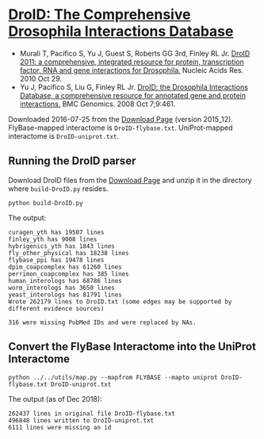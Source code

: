 # [DroID: The Comprehensive Drosophila Interactions Database](http://www.droidb.org/)
* Murali T, Pacifico S, Yu J, Guest S, Roberts GG 3rd, Finley RL Jr. [DroID 2011: a comprehensive, integrated resource for protein, transcription factor, RNA and gene interactions for Drosophila.](http://nar.oxfordjournals.org/content/early/2010/10/28/nar.gkq1092.long) Nucleic Acids Res. 2010 Oct 29.
* Yu J, Pacifico S, Liu G, Finley RL Jr. [DroID: the Drosophila Interactions Database, a comprehensive resource for annotated gene and protein interactions.](http://www.biomedcentral.com/1471-2164/9/461) BMC Genomics. 2008 Oct 7;9:461.

Downloaded 2016-07-25 from the [Download Page](http://www.droidb.org/Downloads.jsp) (version 2015_12). FlyBase-mapped interactome is `DroID-flybase.txt`.  UniProt-mapped interactome is `DroID-uniprot.txt`.

## Running the DroID parser

Download DroID files from the [Download Page](http://www.droidb.org/Downloads.jsp) and unzip it in the directory where `build-DroID.py` resides.

```
python build-DroID.py 
```

The output:
```
curagen_yth has 19507 lines
finley_yth has 9008 lines
hybrigenics_yth has 1843 lines
fly_other_physical has 18238 lines
flybase_ppi has 19478 lines
dpim_coapcomplex has 61260 lines
perrimon_coapcomplex has 385 lines
human_interologs has 68786 lines
worm_interologs has 3650 lines
yeast_interologs has 81791 lines
Wrote 262179 lines to DroID.txt (some edges may be supported by different evidence sources)

316 were missing PubMed IDs and were replaced by NAs.
```

## Convert the FlyBase Interactome into the UniProt Interactome

```
python ../../utils/map.py --mapfrom FLYBASE --mapto uniprot DroID-flybase.txt DroID-uniprot.txt 
```
The output (as of Dec 2018):
```
262437 lines in original file DroID-flybase.txt
496848 lines written to DroID-uniprot.txt
6111 lines were missing an id
```
